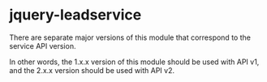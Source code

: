 jquery-leadservice
==================

There are separate major versions of this module that correspond
to the service API version.

In other words, the 1.x.x version of this module should be used
with API v1, and the 2.x.x version should be used with API v2.
